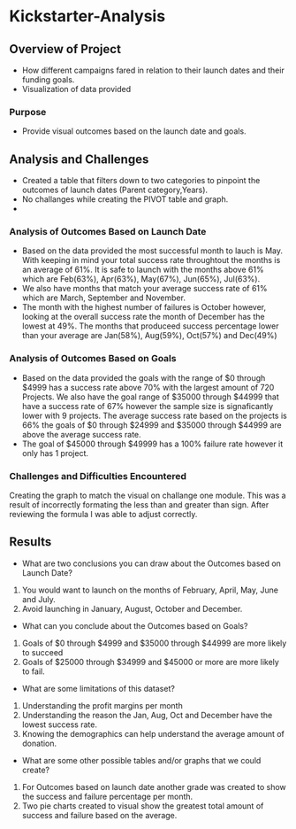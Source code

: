 # Kickstarter-Analysis

## Overview of Project
 - How different campaigns fared in relation to their launch dates and their funding goals.
 - Visualization of data provided 
### Purpose
 - Provide visual outcomes based on the launch date and goals.
## Analysis and Challenges
 - Created a table that filters down to two categories to pinpoint the outcomes of launch dates (Parent category,Years).
 - No challanges while creating the PIVOT table and graph. 
 - 
### Analysis of Outcomes Based on Launch Date
 - Based on the data provided the most successful month to lauch is May.  With keeping in mind your total success rate throughtout the months is an average of 61%. It is safe to launch with the months above 61% which are Feb(63%), Apr(63%), May(67%), Jun(65%), Jul(63%).
 - We also have months that match your average success rate of 61% which are March, September and November.
 - The month with the highest number of failures is October however, looking at the overall success rate the month of December has the lowest at 49%. The months that produceed success percentage lower than your average are Jan(58%), Aug(59%), Oct(57%) and Dec(49%)
### Analysis of Outcomes Based on Goals
 - Based on the data provided the goals with the range of $0 through $4999 has a success rate above 70% with the largest amount of 720 Projects. We also have the goal range of $35000 through $44999 that have a success rate of 67% however the sample size is signaficantly lower with 9 projects. The average success rate based on the projects is 66% the goals of $0 through $24999 and $35000 through $44999 are above the average success rate.   
 - The goal of $45000 through $49999 has a 100% failure rate however it only has 1 project. 
### Challenges and Difficulties Encountered
Creating the graph to match the visual on challange one module. This was a result of incorrectly formating the less than and greater than sign. After reviewing the formula I was able to adjust correctly. 
## Results

- What are two conclusions you can draw about the Outcomes based on Launch Date?
1. You would want to launch on the months of February, April, May, June and July. 
2. Avoid launching in January, August, October and December.

- What can you conclude about the Outcomes based on Goals?
1. Goals of $0 through $4999 and $35000 through $44999 are more likely to succeed
2. Goals of $25000 through $34999 and $45000 or more are more likely to fail.

- What are some limitations of this dataset?
1. Understanding the profit margins per month
2. Understanding the reason the Jan, Aug, Oct and December have the lowest success rate.
3. Knowing the demographics can help understand the average amount of donation.

- What are some other possible tables and/or graphs that we could create?
1. For Outcomes based on launch date another grade was created to show the success and failure percentage per month. 
2. Two pie charts created to visual show the greatest total amount of success and failure based on the average.
